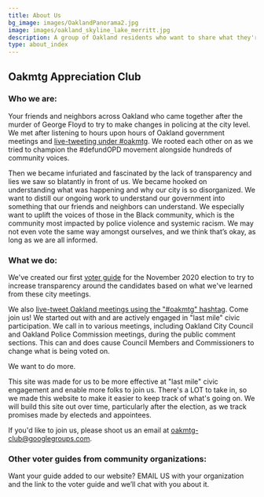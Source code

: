 ```yaml
---
title: About Us
bg_image: images/OaklandPanorama2.jpg
image: images/oakland_skyline_lake_merritt.jpg
description: A group of Oakland residents who want to share what they're learning about how our city works
type: about_index
---
```

## Oakmtg Appreciation Club

### Who we are:

Your friends and neighbors across Oakland who came together after the murder of George Floyd to try to make changes in policing at the city level. We met after listening to hours upon hours of Oakland government meetings and [live-tweeting under #oakmtg](https://twitter.com/search?q=%23oakmtg). We rooted each other on as we tried to champion the #defundOPD movement alongside hundreds of community voices.

Then we became infuriated and fascinated by the lack of transparency and lies we saw so blatantly in front of us. We became hooked on understanding what was happening and why our city is so disorganized. We want to distill our ongoing work to understand our government into something that our friends and neighbors can understand. We especially want to uplift the voices of those in the Black community, which is the community most impacted by police violence and systemic racism. We may not even vote the same way amongst ourselves, and we think that’s okay, as long as we are all informed.

### What we do:

We've created our first [voter guide](/guide) for the November 2020 election to try to increase transparency around the candidates based on what we've learned from these city meetings.

We also [live-tweet Oakland meetings using the "#oakmtg" hashtag](https://twitter.com/search?q=%23oakmtg). Come join us! We started out with and are actively engaged in "last mile" civic participation. We call in to various meetings, including Oakland City Council and Oakland Police Commission meetings, during the public comment sections. This can and does cause Council Members and Commissioners to change what is being voted on.

We want to do more.

This site was made for us to be more effective at "last mile" civic engagement and enable more folks to join us. There's a LOT to take in, so we made this website to make it easier to keep track of what's going on. We will build this site out over time, particularly after the election, as we track promises made by electeds and appointees.

If you'd like to join us, please shoot us an email at oakmtg-club@googlegroups.com.

### Other voter guides from community organizations:

Want your guide added to our website? EMAIL US with your organization and the link to the voter guide and we’ll chat with you about it.
